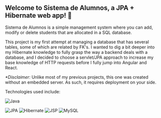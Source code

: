 ## Welcome to Sistema de Alumnos, a JPA + Hibernate web app! 🚀

Sistema de Alumnos is a simple management system where you can add, modify or delete students that are allocated in a SQL database.

This project is my first attempt at managing a database that has several tables, some of which are related by FK's. I wanted to dig a bit deeper into my Hibernate knowledge to fully grasp the way a backend deals with a database, and I decided to choose a servlet/JPA approach to increase my base knowledge of HTTP requests before I fully jump into Angular and React.

_*Disclaimer:_ Unlike most of my previous projects, this one was created without an embedded server. As such, it requires deployment on your side.

Technologies used include:

![Java](https://img.shields.io/badge/java-%23ED8B00.svg?style=for-the-badge&logo=openjdk&logoColor=white)

![JPA](https://img.shields.io/badge/JPA-2.2-blue.svg?style=for-the-badge&logo=java&logoColor=white)
![Hibernate](https://img.shields.io/badge/Hibernate-6.5.10-red.svg?style=for-the-badge&logo=hibernate&logoColor=white)
![JSP](https://img.shields.io/badge/JSP-+JSTL-red.svg?style=for-the-badge&logo=java&logoColor=white)
![MySQL](https://img.shields.io/badge/MySQL-Database-blue.svg?style=for-the-badge&logo=mysql&logoColor=white)
